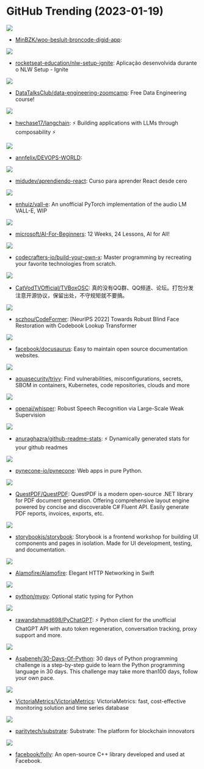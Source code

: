 # GitHub Trending (2023-01-19)

![](https://img.shields.io/badge/C%23-New%20166-green?style=flat-square&logo=appveyor)
- [MinBZK/woo-besluit-broncode-digid-app](https://github.com/MinBZK/woo-besluit-broncode-digid-app): 

![](https://img.shields.io/badge/TypeScript-New%2041-green?style=flat-square&logo=appveyor)
- [rocketseat-education/nlw-setup-ignite](https://github.com/rocketseat-education/nlw-setup-ignite): Aplicação desenvolvida durante o NLW Setup - Ignite

![](https://img.shields.io/badge/Jupyter%20Notebook-New%20869-green?style=flat-square&logo=appveyor)
- [DataTalksClub/data-engineering-zoomcamp](https://github.com/DataTalksClub/data-engineering-zoomcamp): Free Data Engineering course!

![](https://img.shields.io/badge/Python-New%20794-green?style=flat-square&logo=appveyor)
- [hwchase17/langchain](https://github.com/hwchase17/langchain): ⚡ Building applications with LLMs through composability ⚡

![](https://img.shields.io/badge/none-New%20171-green?style=flat-square&logo=appveyor)
- [annfelix/DEVOPS-WORLD](https://github.com/annfelix/DEVOPS-WORLD): 

![](https://img.shields.io/badge/JavaScript-New%20296-green?style=flat-square&logo=appveyor)
- [midudev/aprendiendo-react](https://github.com/midudev/aprendiendo-react): Curso para aprender React desde cero

![](https://img.shields.io/badge/Python-New%20205-green?style=flat-square&logo=appveyor)
- [enhuiz/vall-e](https://github.com/enhuiz/vall-e): An unofficial PyTorch implementation of the audio LM VALL-E, WIP

![](https://img.shields.io/badge/Jupyter%20Notebook-New%20365-green?style=flat-square&logo=appveyor)
- [microsoft/AI-For-Beginners](https://github.com/microsoft/AI-For-Beginners): 12 Weeks, 24 Lessons, AI for All!

![](https://img.shields.io/badge/none-New%20283-green?style=flat-square&logo=appveyor)
- [codecrafters-io/build-your-own-x](https://github.com/codecrafters-io/build-your-own-x): Master programming by recreating your favorite technologies from scratch.

![](https://img.shields.io/badge/Java-New%2072-green?style=flat-square&logo=appveyor)
- [CatVodTVOfficial/TVBoxOSC](https://github.com/CatVodTVOfficial/TVBoxOSC): 真的没有QQ群、QQ频道、论坛。打包分发注意开源协议，保留出处，不守规矩就不要搞。

![](https://img.shields.io/badge/Python-New%20191-green?style=flat-square&logo=appveyor)
- [sczhou/CodeFormer](https://github.com/sczhou/CodeFormer): [NeurIPS 2022] Towards Robust Blind Face Restoration with Codebook Lookup Transformer

![](https://img.shields.io/badge/TypeScript-New%2039-green?style=flat-square&logo=appveyor)
- [facebook/docusaurus](https://github.com/facebook/docusaurus): Easy to maintain open source documentation websites.

![](https://img.shields.io/badge/Go-New%2022-green?style=flat-square&logo=appveyor)
- [aquasecurity/trivy](https://github.com/aquasecurity/trivy): Find vulnerabilities, misconfigurations, secrets, SBOM in containers, Kubernetes, code repositories, clouds and more

![](https://img.shields.io/badge/Jupyter%20Notebook-New%2085-green?style=flat-square&logo=appveyor)
- [openai/whisper](https://github.com/openai/whisper): Robust Speech Recognition via Large-Scale Weak Supervision

![](https://img.shields.io/badge/JavaScript-New%20380-green?style=flat-square&logo=appveyor)
- [anuraghazra/github-readme-stats](https://github.com/anuraghazra/github-readme-stats): ⚡ Dynamically generated stats for your github readmes

![](https://img.shields.io/badge/Python-New%2076-green?style=flat-square&logo=appveyor)
- [pynecone-io/pynecone](https://github.com/pynecone-io/pynecone): Web apps in pure Python.

![](https://img.shields.io/badge/C%23-New%20446-green?style=flat-square&logo=appveyor)
- [QuestPDF/QuestPDF](https://github.com/QuestPDF/QuestPDF): QuestPDF is a modern open-source .NET library for PDF document generation. Offering comprehensive layout engine powered by concise and discoverable C# Fluent API. Easily generate PDF reports, invoices, exports, etc.

![](https://img.shields.io/badge/TypeScript-New%2028-green?style=flat-square&logo=appveyor)
- [storybookjs/storybook](https://github.com/storybookjs/storybook): Storybook is a frontend workshop for building UI components and pages in isolation. Made for UI development, testing, and documentation.

![](https://img.shields.io/badge/Swift-New%2011-green?style=flat-square&logo=appveyor)
- [Alamofire/Alamofire](https://github.com/Alamofire/Alamofire): Elegant HTTP Networking in Swift

![](https://img.shields.io/badge/Python-New%2014-green?style=flat-square&logo=appveyor)
- [python/mypy](https://github.com/python/mypy): Optional static typing for Python

![](https://img.shields.io/badge/Python-New%2025-green?style=flat-square&logo=appveyor)
- [rawandahmad698/PyChatGPT](https://github.com/rawandahmad698/PyChatGPT): ⚡️ Python client for the unofficial ChatGPT API with auto token regeneration, conversation tracking, proxy support and more.

![](https://img.shields.io/badge/Python-New%2043-green?style=flat-square&logo=appveyor)
- [Asabeneh/30-Days-Of-Python](https://github.com/Asabeneh/30-Days-Of-Python): 30 days of Python programming challenge is a step-by-step guide to learn the Python programming language in 30 days. This challenge may take more than100 days, follow your own pace.

![](https://img.shields.io/badge/Go-New%2011-green?style=flat-square&logo=appveyor)
- [VictoriaMetrics/VictoriaMetrics](https://github.com/VictoriaMetrics/VictoriaMetrics): VictoriaMetrics: fast, cost-effective monitoring solution and time series database

![](https://img.shields.io/badge/Rust-New%204-green?style=flat-square&logo=appveyor)
- [paritytech/substrate](https://github.com/paritytech/substrate): Substrate: The platform for blockchain innovators

![](https://img.shields.io/badge/C%2B%2B-New%207-green?style=flat-square&logo=appveyor)
- [facebook/folly](https://github.com/facebook/folly): An open-source C++ library developed and used at Facebook.

